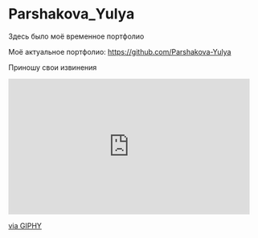 # Parshakova_Yulya 


Здесь было моё временное портфолио

Моё актуальное портфолио: https://github.com/Parshakova-Yulya

Приношу свои извинения 
<iframe src="https://giphy.com/embed/l0MYExQKZ7VhWVJ7y" width="480" height="270" frameBorder="0" class="giphy-embed" allowFullScreen></iframe><p><a href="https://giphy.com/gifs/spongebob-l0MYExQKZ7VhWVJ7y">via GIPHY</a></p>
